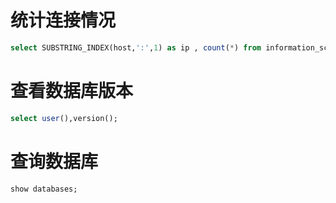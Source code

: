 # 统计连接情况
```sql
select SUBSTRING_INDEX(host,':',1) as ip , count(*) from information_schema.processlist;
```

# 查看数据库版本
```sql
select user(),version();
```

# 查询数据库
```sql
show databases;
```

